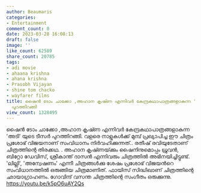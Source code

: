 ```yaml
---
author: Beaumaris
categories:
- Entertainment
comment_count: 0
date: 2023-03-28 16:08:13
draft: false
image: ''
like_count: 62589
share_count: 20785
tags:
- adi movie
- ahaana krishna
- ahana krishna
- Prasobh Vijayan
- shine tom chacko
- wayfarer films
title: ഷൈൻ ടോം ചാക്കോ ,അഹാന കൃഷ്‍ണ എന്നിവർ കേന്ദ്രകഥാപാത്രങ്ങളാകുന്ന 'അടി' യുടെ ടീസർ
  പുറത്തിറങ്ങി
view_count: 1328495
---
```


ഷൈൻ ടോം ചാക്കോ ,അഹാന കൃഷ്‍ണ എന്നിവർ കേന്ദ്രകഥാപാത്രങ്ങളാകുന്ന 'അടി' യുടെ ടീസർ പുറത്തിറങ്ങി. വളരെ നാളുകള്‍ക്ക് മുമ്പ് പ്രഖ്യാപിച്ച ഈ ചിത്രം പ്രശോഭ് വിജയനാണ് സംവിധാനം നിർവഹിക്കുന്നത്.. രതീഷ് രവിയുടേതാണ് ചിത്രത്തിന്റെ തിരക്കഥ. . അഹാന കൃഷ്‍ണയ്‍ക്കും ഷൈനിനുമൊപ്പം ധ്രുവന്‍, ബിറ്റോ ഡേവിസ്, ശ്രീകാന്ത് ദാസൻ എന്നിവരും ചിത്രത്തില്‍ അഭിനയിച്ചിട്ടുണ്ട്. 'ലില്ലി', 'അന്വേഷണം' എന്നീ ചിത്രങ്ങൾക്കു ശേഷം പ്രശോഭ് വിജയന്‍റെ സംവിധാനത്തില്‍ ഒരുങ്ങിയ ചിത്രമാണിത്. ഫായിസ് സിദ്ധിഖാണ് ചിത്രത്തിന്റെ ഛായാഗ്രാഹണം. ഗോവിന്ദ് വസന്ത ചിത്രത്തിന്റെ സംഗീതം ഒരുക്കുന്നു. https://youtu.be/k5pO6uAY2Qs